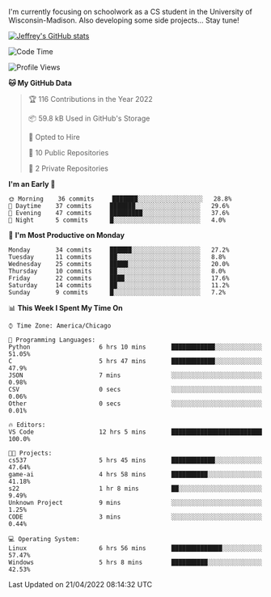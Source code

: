 

I'm currently focusing on schoolwork as a CS student in the University of Wisconsin-Madison.
Also developing some side projects...
Stay tune!

<!-- [![wakatime](https://wakatime.com/badge/user/99a12255-d5fa-4530-a56f-b1f6efe8669d.svg?style=for-the-badge)](https://wakatime.com/@99a12255-d5fa-4530-a56f-b1f6efe8669d) -->

[![Jeffrey's GitHub stats](https://github-readme-stats.vercel.app/api?username=slijeff&count_private=true&show_icons=true)](https://github.com/anuraghazra/github-readme-stats)

<!-- [![Jeffrey's wakatime stats](https://github-readme-stats.vercel.app/api/wakatime?username=slijeff&custom_title=Coding+Time+Last+Week)](https://github.com/slijeff/github-readme-stats) -->

<!-- [![Top Langs](https://github-readme-stats.vercel.app/api/top-langs/?username=slijeff&count_private=true&langs_count=8&hide=javascript&custom_title=Repo+Languages)](https://github.com/anuraghazra/github-readme-stats) -->

<!--START_SECTION:waka-->
![Code Time](http://img.shields.io/badge/Code%20Time-22%20hrs%2050%20mins-blue)

![Profile Views](http://img.shields.io/badge/Profile%20Views-103-blue)

**🐱 My GitHub Data** 

> 🏆 116 Contributions in the Year 2022
 > 
> 📦 59.8 kB Used in GitHub's Storage 
 > 
> 💼 Opted to Hire
 > 
> 📜 10 Public Repositories 
 > 
> 🔑 2 Private Repositories  
 > 
**I'm an Early 🐤** 

```text
🌞 Morning    36 commits     ███████░░░░░░░░░░░░░░░░░░   28.8% 
🌆 Daytime    37 commits     ███████░░░░░░░░░░░░░░░░░░   29.6% 
🌃 Evening    47 commits     █████████░░░░░░░░░░░░░░░░   37.6% 
🌙 Night      5 commits      █░░░░░░░░░░░░░░░░░░░░░░░░   4.0%

```
📅 **I'm Most Productive on Monday** 

```text
Monday       34 commits     ██████░░░░░░░░░░░░░░░░░░░   27.2% 
Tuesday      11 commits     ██░░░░░░░░░░░░░░░░░░░░░░░   8.8% 
Wednesday    25 commits     █████░░░░░░░░░░░░░░░░░░░░   20.0% 
Thursday     10 commits     ██░░░░░░░░░░░░░░░░░░░░░░░   8.0% 
Friday       22 commits     ████░░░░░░░░░░░░░░░░░░░░░   17.6% 
Saturday     14 commits     ██░░░░░░░░░░░░░░░░░░░░░░░   11.2% 
Sunday       9 commits      █░░░░░░░░░░░░░░░░░░░░░░░░   7.2%

```


📊 **This Week I Spent My Time On** 

```text
⌚︎ Time Zone: America/Chicago

💬 Programming Languages: 
Python                   6 hrs 10 mins       ████████████░░░░░░░░░░░░░   51.05% 
C                        5 hrs 47 mins       ████████████░░░░░░░░░░░░░   47.9% 
JSON                     7 mins              ░░░░░░░░░░░░░░░░░░░░░░░░░   0.98% 
CSV                      0 secs              ░░░░░░░░░░░░░░░░░░░░░░░░░   0.06% 
Other                    0 secs              ░░░░░░░░░░░░░░░░░░░░░░░░░   0.01%

🔥 Editors: 
VS Code                  12 hrs 5 mins       █████████████████████████   100.0%

🐱‍💻 Projects: 
cs537                    5 hrs 45 mins       ████████████░░░░░░░░░░░░░   47.64% 
game-ai                  4 hrs 58 mins       ██████████░░░░░░░░░░░░░░░   41.18% 
s22                      1 hr 8 mins         ██░░░░░░░░░░░░░░░░░░░░░░░   9.49% 
Unknown Project          9 mins              ░░░░░░░░░░░░░░░░░░░░░░░░░   1.25% 
CODE                     3 mins              ░░░░░░░░░░░░░░░░░░░░░░░░░   0.44%

💻 Operating System: 
Linux                    6 hrs 56 mins       ██████████████░░░░░░░░░░░   57.47% 
Windows                  5 hrs 8 mins        ██████████░░░░░░░░░░░░░░░   42.53%

```


 Last Updated on 21/04/2022 08:14:32 UTC
<!--END_SECTION:waka-->
